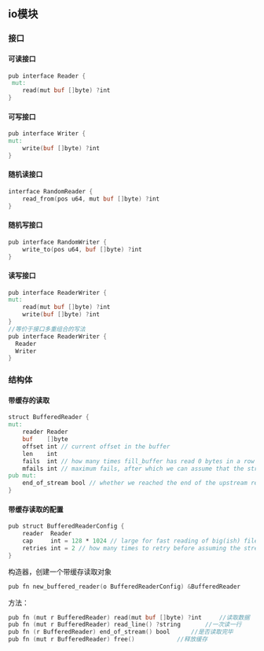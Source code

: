 ## io模块

### 接口

#### 可读接口

```v
pub interface Reader {
 mut:
	read(mut buf []byte) ?int
}
```

#### 可写接口

```v
pub interface Writer {
mut:
	write(buf []byte) ?int
}
```

#### 随机读接口

```v
interface RandomReader {
	read_from(pos u64, mut buf []byte) ?int
}
```

#### 随机写接口

```v
pub interface RandomWriter {
	write_to(pos u64, buf []byte) ?int
}
```

#### 读写接口

```v
pub interface ReaderWriter {
mut:
	read(mut buf []byte) ?int
	write(buf []byte) ?int
}
//等价于接口多重组合的写法
pub interface ReaderWriter {
  Reader
  Writer
}
```

### 结构体

#### 带缓存的读取

```v
struct BufferedReader {
mut:
	reader Reader
	buf    []byte
	offset int // current offset in the buffer
	len    int
	fails  int // how many times fill_buffer has read 0 bytes in a row
	mfails int // maximum fails, after which we can assume that the stream has ended
pub mut:
	end_of_stream bool // whether we reached the end of the upstream reader
}
```

#### 带缓存读取的配置

```v
pub struct BufferedReaderConfig {
	reader  Reader
	cap     int = 128 * 1024 // large for fast reading of big(ish) files
	retries int = 2 // how many times to retry before assuming the stream ended
}
```

构造器，创建一个带缓存读取对象

```v
pub fn new_buffered_reader(o BufferedReaderConfig) &BufferedReader
```

方法：

```v
pub fn (mut r BufferedReader) read(mut buf []byte) ?int		//读取数据
pub fn (mut r BufferedReader) read_line() ?string		//一次读一行
pub fn (r BufferedReader) end_of_stream() bool		//是否读取完毕
pub fn (mut r BufferedReader) free() 			//释放缓存
```









